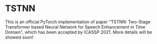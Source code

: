 # TSTNN
This is an official PyTorch implementation of paper "TSTNN: Two-Stage Transformer based Neural Network for Speech Enhancement in Time Domain", which has been accepted by ICASSP 2021. More details will be showed soon!
